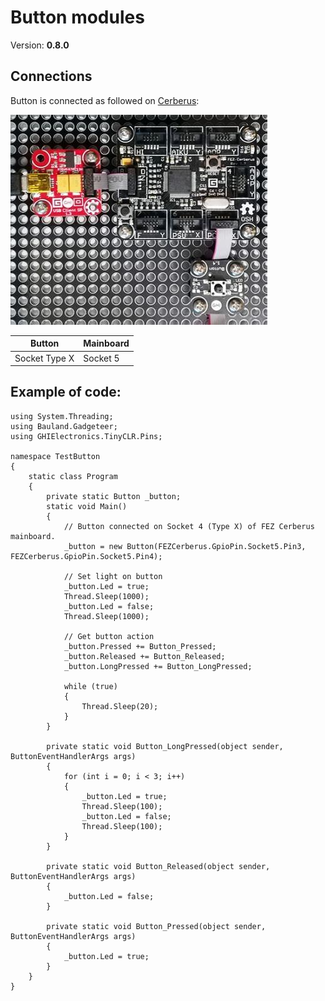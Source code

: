 # Button modules
Version: __0.8.0__

## Connections ##
Button is connected as followed on [Cerberus](http://docs.ghielectronics.com/hardware/legacy_products/gadgeteer/fez_cerberus.html):

![Schematic](Gadgeteer-Button-Cerberus.jpg)

Button        | Mainboard
------------- | ----------
Socket Type X | Socket 5

## Example of code:
```CSharp
using System.Threading;
using Bauland.Gadgeteer;
using GHIElectronics.TinyCLR.Pins;

namespace TestButton
{
    static class Program
    {
        private static Button _button;
        static void Main()
        {
            // Button connected on Socket 4 (Type X) of FEZ Cerberus mainboard.
            _button = new Button(FEZCerberus.GpioPin.Socket5.Pin3, FEZCerberus.GpioPin.Socket5.Pin4);

            // Set light on button
            _button.Led = true;
            Thread.Sleep(1000);
            _button.Led = false;
            Thread.Sleep(1000);

            // Get button action
            _button.Pressed += Button_Pressed;
            _button.Released += Button_Released;
            _button.LongPressed += Button_LongPressed;

            while (true)
            {
                Thread.Sleep(20);
            }
        }

        private static void Button_LongPressed(object sender, ButtonEventHandlerArgs args)
        {
            for (int i = 0; i < 3; i++)
            {
                _button.Led = true;
                Thread.Sleep(100);
                _button.Led = false;
                Thread.Sleep(100);
            }
        }

        private static void Button_Released(object sender, ButtonEventHandlerArgs args)
        {
            _button.Led = false;
        }

        private static void Button_Pressed(object sender, ButtonEventHandlerArgs args)
        {
            _button.Led = true;
        }
    }
}
```
